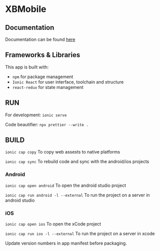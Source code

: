 # XBMobile

## Documentation

Documentation can be found [here](./docs/)

## Frameworks & Libraries

This app is built with:

- `npm` for package management
- `Ionic React` for user interface, toolchain and structure
- `react-redux` for state management

## RUN

For development: `ionic serve`

Code beautifier: `npx prettier --write .`

## BUILD

`ionic cap copy` To copy web assests to native platforms

`ionic cap sync` To rebuild code and sync with the android/ios projects

### Android

`ionic cap open android` To open the android studio project

`ionic cap run android -l --external` To run the project on a server in android studio

### iOS

`ionic cap open ios` To open the xCode project

`ionic cap run ios -l --external` To run the project on a server in xcode

Update version numbers in app manifest before packaging.
